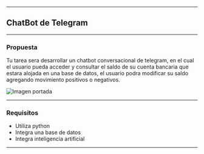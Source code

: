 ___
## ChatBot de Telegram
___
### Propuesta
Tu tarea sera desarrollar un chatbot conversacional
de telegram, en el cual el usuario pueda acceder y consultar
el saldo de su cuenta bancaria que estara alojada en una 
base de datos, el usuario podra modificar su saldo agregando
movimiento positivos o negativos.

![Imagen portada](https://www.webopedia.com/wp-content/uploads/2024/10/what-is-a-telegram-bot-cover-2.webp)
___
### Requisitos
- Utiliza python
- Integra una base de datos
- Integra inteligencia artificial
___